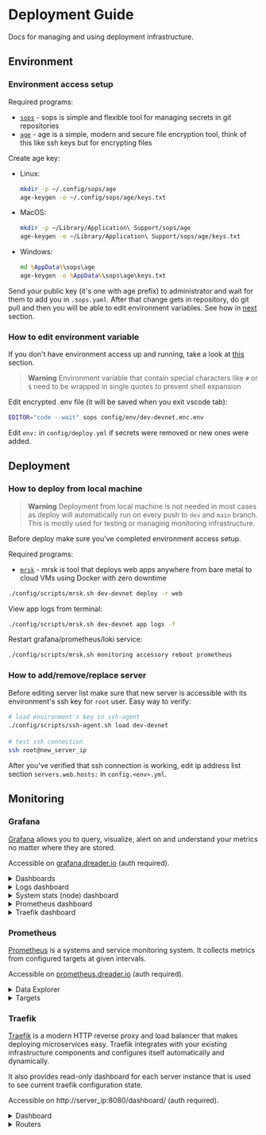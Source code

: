 # Deployment Guide

Docs for managing and using deployment infrastructure.

## Environment

### Environment access setup

Required programs:
- [`sops`](https://github.com/mozilla/sops/releases/latest) - sops is simple and flexible tool for managing secrets in git repositories
- [`age`](https://github.com/FiloSottile/age#installation) - age is a simple, modern and secure file encryption tool, think of this like ssh keys but for encrypting files

Create age key:
- Linux:
  ```sh
  mkdir -p ~/.config/sops/age
  age-keygen -o ~/.config/sops/age/keys.txt
  ```
- MacOS:
  ```sh
  mkdir -p ~/Library/Application\ Support/sops/age
  age-keygen -o ~/Library/Application\ Support/sops/age/keys.txt
  ```
- Windows:
  ```bat
  md %AppData%\sops\age
  age-keygen -o %AppData%\sops\age\keys.txt
  ```

Send your public key (it's one with age prefix) to administrator and wait for
them to add you in `.sops.yaml`. After that change gets in repository, do git
pull and then you will be able to edit environment variables. See how in
[next](#how-to-edit-environment-variable) section.

### How to edit environment variable

If you don't have environment access up and running, take a look at
[this](#environment-access-setup) section.

> **Warning** Environment variable that contain special characters like `#` or
> `$` need to be wrapped in single quotes to prevent shell expansion

Edit encrypted .env file (it will be saved when you exit vscode tab):
```sh
EDITOR="code --wait" sops config/env/dev-devnet.enc.env
```

Edit `env:` in `config/deploy.yml` if secrets were removed or new ones were
added.

## Deployment

### How to deploy from local machine

> **Warning** Deployment from local machine is not needed in most cases as
> deploy will automatically run on every push to `dev` and `main` branch.
> This is mostly used for testing or managing monitoring infrastructure.

Before deploy make sure you've completed environment access setup.

Required programs:
- [`mrsk`](https://github.com/mrsked/mrsk#installation) - mrsk is tool that deploys web apps anywhere from bare metal to cloud VMs using Docker with zero downtime

```sh
./config/scripts/mrsk.sh dev-devnet deploy -r web
```

View app logs from terminal:
```sh
./config/scripts/mrsk.sh dev-devnet app logs -f
```

Restart grafana/prometheus/loki service:
```sh
./config/scripts/mrsk.sh monitoring accessory reboot prometheus
```

### How to add/remove/replace server

Before editing server list make sure that new server is accessible with its
environment's ssh key for `root` user. Easy way to verify:

```sh
# load environment's key in ssh-agent
./config/scripts/ssh-agent.sh load dev-devnet

# test ssh connection
ssh root@new_server_ip
```

After you've verified that ssh connection is working, edit ip address list
section `servers.web.hosts:` in `config.<env>.yml`.

## Monitoring

### Grafana

[Grafana](https://github.com/grafana/grafana) allows you to query, visualize,
alert on and understand your metrics no matter where they are stored.

Accessible on [grafana.dreader.io](https://grafana.dreader.io) (auth required).

<details>
  <summary>Dashboards</summary>

  <https://grafana.dreader.io/dashboards>

  ![Grafana dashboards](./img/grafana_dashboards.png)
</details>
<details>
  <summary>Logs dashboard</summary>

  <https://grafana.dreader.io/d/f67ab2d6-1497-4290-b318-b902a799f30e/logs>

  ![Grafana logs dashboard](./img/grafana_dashboard_logs.png)
</details>
<details>
  <summary>System stats (node) dashboard</summary>

  <https://grafana.dreader.io/d/rYdddlPWk/node>

  ![Grafana node dashboard](./img/grafana_dashboard_node.png)
</details>
<details>
  <summary>Prometheus dashboard</summary>

  <https://grafana.dreader.io/d/c450b3e5-139e-4766-b3b8-dcd8e03fc553/prometheus>

  ![Grafana prometheus dashboard](./img/grafana_dashboard_prometheus.png)
</details>
<details>
  <summary>Traefik dashboard</summary>

  <https://grafana.dreader.io/d/n5bu_kv45/traefik>

  ![Grafana traefik dashboard](./img/grafana_dashboard_traefik.png)
</details>

### Prometheus

[Prometheus](https://github.com/prometheus/prometheus) is a systems and service
monitoring system. It collects metrics from configured targets at given
intervals.

Accessible on [prometheus.dreader.io](https://prometheus.dreader.io) (auth required).

<details>
  <summary>Data Explorer</summary>

  <https://prometheus.dreader.io/graph>

  ![Prometheus data Explorer](./img/prometheus_explorer.png)
</details>
<details>
  <summary>Targets</summary>

  <https://prometheus.dreader.io/targets>

  ![Prometheus targets](./img/prometheus_targets.png)
</details>

### Traefik

[Traefik](https://github.com/traefik/traefik) is a modern HTTP reverse proxy and
load balancer that makes deploying microservices easy. Traefik integrates with
your existing infrastructure components and configures itself automatically and
dynamically.

It also provides read-only dashboard for each server instance that is used to
see current traefik configuration state.

Accessible on http://server_ip:8080/dashboard/ (auth required).

<details>
  <summary>Dashboard</summary>

  - <http://54.91.186.17:8080/dashboard/> (dev-devnet)
  - <http://174.129.59.220:8080/dashboard/> (dev-mainnet)
  - <http://3.239.214.202:8080/dashboard/> (main-devnet)
  - <http://44.203.11.167:8080/dashboard/> (main-mainnet)
  - <http://18.208.225.125:8080/dashboard/> (monitoring)

  ![Traefik dashboard](./img/traefik_dashboard.png)  
</details>
<details>
  <summary>Routers</summary>

  - <http://54.91.186.17:8080/dashboard/#/http/routers> (dev-devnet)
  - <http://174.129.59.220:8080/dashboard/#/http/routers> (dev-mainnet)
  - <http://3.239.214.202:8080/dashboard/#/http/routers> (main-devnet)
  - <http://44.203.11.167:8080/dashboard/#/http/routers> (main-mainnet)
  - <http://18.208.225.125:8080/dashboard/#/http/routers> (monitoring)

  ![Traefik routers](./img/traefik_routers.png)
</details>